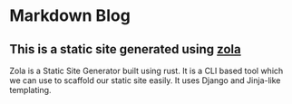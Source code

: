# Markdown Blog

## This is a static site generated using [zola](https://getzola.org)

Zola is a Static Site Generator built using rust.
It is a CLI based tool which we can use to scaffold our static site easily.
It uses Django and Jinja-like templating.
